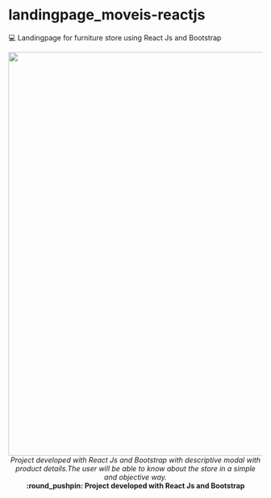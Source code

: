 # landingpage_moveis-reactjs
:computer: Landingpage for furniture store using React Js and Bootstrap
<div align="center">

<img src="https://i.ibb.co/MPsGWdb/LOJA-DE-MOVEIS.png" width="800px"> 
</br>
<i> Project developed with React Js and Bootstrap with descriptive modal with product details.The user will be able to know about the store in a simple and objective way.  </i>
</br>
<b> :round_pushpin:	 Project developed with React Js and Bootstrap </b>
